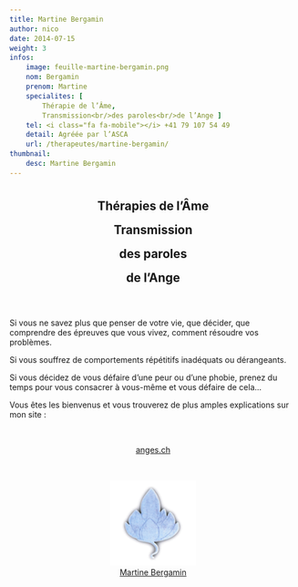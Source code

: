 ```yaml
---
title: Martine Bergamin
author: nico
date: 2014-07-15
weight: 3
infos:
    image: feuille-martine-bergamin.png
    nom: Bergamin
    prenom: Martine
    specialites: [
        Thérapie de l’Âme,
        Transmission<br/>des paroles<br/>de l’Ange ]
    tel: <i class="fa fa-mobile"></i> +41 79 107 54 49
    detail: Agréée par l’ASCA
    url: /therapeutes/martine-bergamin/
thumbnail:
    desc: Martine Bergamin
---
```


<h2 style="text-align: center; line-height: 2em;">
Thérapies de l’Âme<br />
Transmission<br />
des paroles<br />
de l’Ange
</h2>

&nbsp;

Si vous ne savez plus que penser de votre vie, que décider, que comprendre des épreuves que vous vivez, comment résoudre vos problèmes.

Si vous souffrez de comportements répétitifs inadéquats ou dérangeants.

Si vous décidez de vous défaire d’une peur ou d’une phobie, prenez du temps pour vous consacrer à vous-même et vous défaire de cela...

Vous êtes les bienvenus et vous trouverez de plus amples explications sur mon site :

&nbsp;

<p style="text-align: center;">
<a title="anges.ch" href="http://anges.ch">anges.ch</a>
</p>

&nbsp;

<p style="text-align: center;">
<a href="http://anges.ch"><img class="aligncenter" src="./images/feuille_martine_bergamin-150x150.png" alt="feuille_martine_bergamin" width="150" height="150" /><br /> Martine Bergamin</a>
</p>
